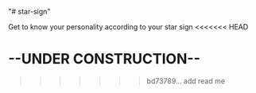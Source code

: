 "# star-sign"

Get to know your personality according to your star sign
<<<<<<< HEAD

--UNDER CONSTRUCTION--
=======
>>>>>>> bd73789... add read me
